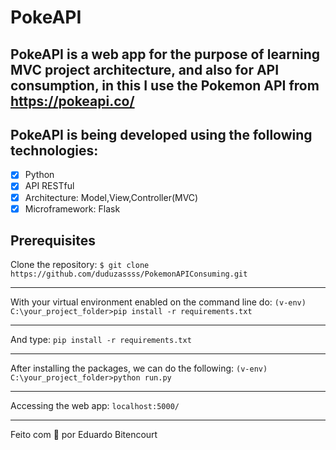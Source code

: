 #                         PokeAPI
## PokeAPI is a web app for the purpose of learning MVC project architecture, and also for API consumption, in this I use the Pokemon API from https://pokeapi.co/

## PokeAPI is being developed using the following technologies:

- [x] Python
- [x] API RESTful
- [x] Architecture: Model,View,Controller(MVC)
- [x] Microframework: Flask

## Prerequisites

Clone the repository: `$ git clone https://github.com/duduzassss/PokemonAPIConsuming.git`
_________________
With your virtual environment enabled on the command line do: `(v-env) C:\your_project_folder>pip install -r requirements.txt`
_________________
And type: `pip install -r requirements.txt`
_________________
After installing the packages, we can do the following: `(v-env) C:\your_project_folder>python run.py`
_________________
Accessing the web app: `localhost:5000/`
_________________
Feito com :blue_heart: por Eduardo Bitencourt




